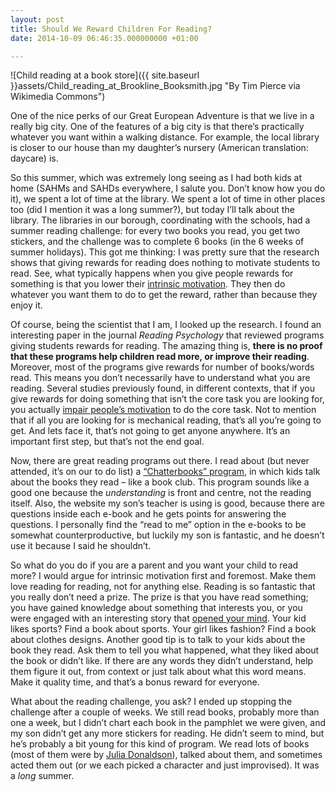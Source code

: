 ```yaml
---
layout: post
title: Should We Reward Children For Reading?
date: 2014-10-09 06:46:35.000000000 +01:00

---
```

![Child reading at a book store]({{ site.baseurl }}assets/Child_reading_at_Brookline_Booksmith.jpg "By Tim Pierce via Wikimedia Commons")

One of the nice perks of our Great European Adventure is that we live in a really big city. One of the features of a big city is that there’s practically whatever you want within a walking distance. For example, the local library is closer to our house than my daughter’s nursery (American translation: daycare) is.

So this summer, which was extremely long seeing as I had both kids at home (SAHMs and SAHDs everywhere, I salute you. Don’t know how you do it), we spent a lot of time at the library. We spent a lot of time in other places too (did I mention it was a long summer?), but today I’ll talk about the library. The libraries in our borough, coordinating with the schools, had a summer reading challenge: for every two books you read, you get two stickers, and the challenge was to complete 6 books (in the 6 weeks of summer holidays). This got me thinking: I was pretty sure that the research shows that giving rewards for reading does nothing to motivate students to read. See, what typically happens when you give people rewards for something is that you lower their [intrinsic motivation](https://galpod.com/more-than-words/). They then do whatever you want them to do to get the reward, rather than because they enjoy it.

Of course, being the scientist that I am, I looked up the research. I found an interesting paper in the journal _Reading Psychology_ that reviewed programs giving students rewards for reading. The amazing thing is, **there is no proof that these programs help children read more, or improve their reading**. Moreover, most of the programs give rewards for number of books/words read. This means you don’t necessarily have to understand what you are reading. Several studies previously found, in different contexts, that if you give rewards for doing something that isn’t the core task you are looking for, you actually [impair people’s motivation](http://shura.shu.ac.uk/3556/1/Habgood_Ainsworth_final.pdf) to do the core task. Not to mention that if all you are looking for is mechanical reading, that’s all you’re going to get. And lets face it, that’s not going to get anyone anywhere. It’s an important first step, but that’s not the end goal.

Now, there are great reading programs out there. I read about (but never attended, it’s on our to do list) a [“Chatterbooks” program](http://readinggroups.org/chatterbooks/), in which kids talk about the books they read – like a book club. This program sounds like a good one because the _understanding_ is front and centre, not the reading itself. Also, the website my son’s teacher is using is good, because there are questions inside each e-book and he gets points for answering the questions. I personally find the “read to me” option in the e-books to be somewhat counterproductive, but luckily my son is fantastic, and he doesn’t use it because I said he shouldn’t.

So what do you do if you are a parent and you want your child to read more? I would argue for intrinsic motivation first and foremost. Make them love reading for reading, not for anything else. Reading is so fantastic that you really don’t need a prize. The prize is that you have read something; you have gained knowledge about something that interests you, or you were engaged with an interesting story that [opened your mind](http://www.scientificamerican.com/article/novel-finding-reading-literary-fiction-improves-empathy/). Your kid likes sports? Find a book about sports. Your girl likes fashion? Find a book about clothes designs. Another good tip is to talk to your kids about the book they read. Ask them to tell you what happened, what they liked about the book or didn’t like. If there are any words they didn’t understand, help them figure it out, from context or just talk about what this word means. Make it quality time, and that’s a bonus reward for everyone.

What about the reading challenge, you ask? I ended up stopping the challenge after a couple of weeks. We still read books, probably more than one a week, but I didn’t chart each book in the pamphlet we were given, and my son didn’t get any more stickers for reading. He didn’t seem to mind, but he’s probably a bit young for this kind of program. We read lots of books (most of them were by [Julia Donaldson](http://www.juliadonaldson.co.uk/)), talked about them, and sometimes acted them out (or we each picked a character and just improvised). It was a _long_ summer.

